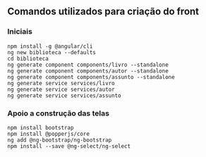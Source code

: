 ## Comandos utilizados para criação do front

### Iniciais
```
npm install -g @angular/cli
ng new biblioteca --defaults
cd biblioteca
ng generate component components/livro --standalone
ng generate component components/autor --standalone
ng generate component components/assunto --standalone
ng generate service services/livro
ng generate service services/autor
ng generate service services/assunto
```

### Apoio a construção das telas
```
npm install bootstrap
npm install @popperjs/core
ng add @ng-bootstrap/ng-bootstrap
npm install --save @ng-select/ng-select
```